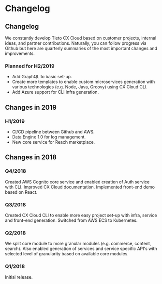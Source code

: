 # Changelog

## Changelog

We constantly develop Tieto CX Cloud based on customer projects, internal ideas, and partner contributions. Naturally, you can follow progress via Github but here are quarterly summaries of the most important changes and improvements.

### Planned for H2/2019

* Add GraphQL to basic set-up.
* Create more templates to enable custom microservices generation with various technologies \(e.g. Node, Java, Groovy\) using CX Cloud CLI.
* Add Azure support for CLI infra generation.

## Changes in 2019

### H1/2019

* CI/CD pipeline between Github and AWS.
* Data Engine 1.0 for log management.
* New core service for Reach marketplace.

## Changes in 2018

### Q4/2018

Created AWS Cognito core service and enabled creation of Auth service with CLI. Improved CX Cloud documentation. Implemented front-end demo based on React.

### Q3/2018

Created CX Cloud CLI to enable more easy project set-up with infra, service and front-end generation. Switched from AWS ECS to Kubernetes.

### Q2/2018

We split core module to more granular modules \(e.g. commerce, content, search\). Also enabled generation of services and service specific API's with selected level of granularity based on available core modules.

### Q1/2018

Initial release.


